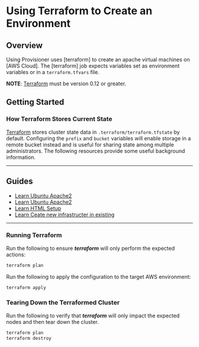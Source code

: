 
# Using Terraform to Create an Environment

## Overview

Using Provisioner uses [terraform] to create an apache virtual
machines on [AWS Cloud]. The [terraform] job expects
variables set as environment variables or in a `terraform.tfvars` file.


**NOTE**: [Terraform][tfhome] must be version 0.12 or greater.

## Getting Started

### How Terraform Stores Current State

[Terraform][tfhome] stores cluster state data in
`.terraform/terraform.tfstate` by default. Configuring the `prefix` and
`bucket` variables will enable storage in a remote bucket instead and is
useful for sharing state among multiple administrators. The following
resources provide some useful background information.

---
## Guides
- [Learn Ubuntu Apache2](https://www.howtoforge.com/how-to-configure-apache-virtual-hosts-on-ubuntu-using-terraform/)
- [Learn Ubuntu Apache2](https://www.digitalocean.com/community/tutorials/how-to-install-the-apache-web-server-on-ubuntu-22-04)
- [Learn HTML Setup](https://opensource.com/article/18/2/apache-web-server-configuration)
- [Learn Ceate new infrastructer in existing](https://stackoverflow.com/questions/47665428/how-to-launch-ecs-in-an-existing-vpc-using-terraform)
---

### Running Terraform

Run the following to ensure ***terraform*** will only perform the expected
actions:

```sh
terraform plan
```

Run the following to apply the configuration to the target AWS
environment:

```sh
terraform apply
```
### Tearing Down the Terraformed Cluster

Run the following to verify that ***terraform*** will only impact the expected
nodes and then tear down the cluster.

```sh
terraform plan
terraform destroy
```


[tfhome]: https://www.terraform.io
[tfgoogle]: https://registry.terraform.io/providers/hashicorp/aws/latest/docs
